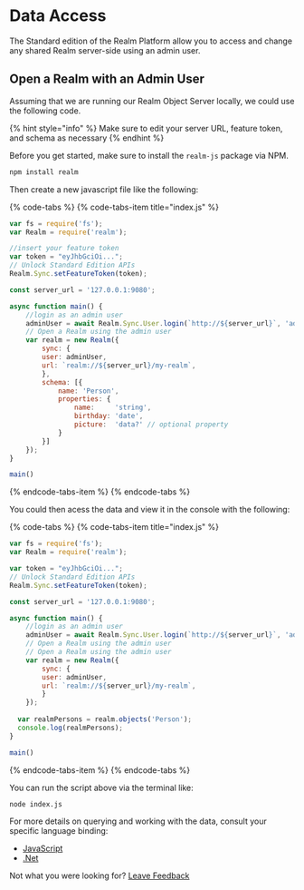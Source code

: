 # Data Access

The Standard edition of the Realm Platform allow you to access and change any shared Realm server-side using an admin user.  

## Open a Realm with an Admin User

Assuming that we are running our Realm Object Server locally, we could use the following code.  

{% hint style="info" %}
Make sure to edit your server URL, feature token, and schema as necessary
{% endhint %}

Before you get started, make sure to install the `realm-js` package via NPM.  

```bash
npm install realm
```

Then create a new javascript file like the following:

{% code-tabs %}
{% code-tabs-item title="index.js" %}
```javascript
var fs = require('fs');
var Realm = require('realm');

//insert your feature token
var token = "eyJhbGciOi...";
// Unlock Standard Edition APIs
Realm.Sync.setFeatureToken(token); 

const server_url = '127.0.0.1:9080'; 

async function main() {
    //login as an admin user 
    adminUser = await Realm.Sync.User.login(`http://${server_url}`, 'admin', 'password')
    // Open a Realm using the admin user
    var realm = new Realm({
        sync: {
        user: adminUser,
        url: `realm://${server_url}/my-realm`,
        },
        schema: [{
            name: 'Person',
            properties: {
                name:     'string',
                birthday: 'date',
                picture:  'data?' // optional property
            }
        }]
    });
}

main()
```
{% endcode-tabs-item %}
{% endcode-tabs %}

You could then acess the data and view it in the console with the following: 

{% code-tabs %}
{% code-tabs-item title="index.js" %}
```javascript
var fs = require('fs');
var Realm = require('realm');

var token = "eyJhbGciOi...";
// Unlock Standard Edition APIs
Realm.Sync.setFeatureToken(token); 

const server_url = '127.0.0.1:9080'; 

async function main() {
    //login as an admin user 
    adminUser = await Realm.Sync.User.login(`http://${server_url}`, 'admin', 'password')
    // Open a Realm using the admin user
    // Open a Realm using the admin user
    var realm = new Realm({
        sync: {
        user: adminUser,
        url: `realm://${server_url}/my-realm`,
        }
    });
  
  var realmPersons = realm.objects('Person'); 
  console.log(realmPersons); 
}

main()
```
{% endcode-tabs-item %}
{% endcode-tabs %}

You can run the script above via the terminal like: 

```bash
node index.js
```

For more details on querying and working with the data, consult your specific language binding: 

* [JavaScript](https://realm.io/docs/javascript/latest/#queries) 
* [.Net](https://realm.io/docs/dotnet/latest/#queries)



Not what you were looking for? [Leave Feedback](https://www.getfeedback.com/r/uO1Zl0vE)


